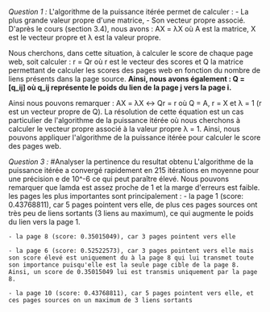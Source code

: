 *Question 1 :*
L'algorithme de la puissance itérée permet de calculer : 
    - La plus grande valeur  propre d'une matrice,
    - Son vecteur propre associé.
D'après le cours (section 3.4), nous avons :
    AX = λX
où A est la matrice, X est le vecteur propre et λ est la valeur propre.

Nous cherchons, dans cette situation, à calculer le score de chaque page web, soit calculer : 
    r = Qr 
où r est le vecteur des scores et Q la matrice permettant de calculer les scores des pages web en fonction du nombre de liens présents dans la page source. 
**Ainsi, nous avons également : 
    Q = [q_ij] 
où q_ij représente le poids du lien de la page j vers la page i.**

Ainsi nous pouvons remarquer : 
    AX = λX ↔ Qr = r 
où Q = A, r = X et λ = 1 (r est un vecteur propre de Q).
La résolution de cette équation est un cas particulier de l'algorithme de la puissance itérée où nous cherchons à calculer le vecteur propre associé à la valeur propre λ = 1.
Ainsi, nous pouvons appliquer l'algorithme de la puissance itérée pour calculer le score des pages web.

*Question 3 :*
#Analyser la pertinence du resultat obtenu
L'algorithme de la puissance itérée a convergé rapidement en 215 itérations en moyenne pour une précision e de 10^-6 ce qui peut paraître élevé. Nous pouvons remarquer que lamda est assez proche de 1 et la marge d'erreurs est faible.
les pages les plus importantes sont principalement : 
    - la page 1 (score: 0.43768811), car 5 pages pointent vers elle, de plus ces pages sources ont très peu de liens sortants (3 liens au maximum), ce qui augmente le poids du lien vers la page 1.

    - la page 8 (score: 0.35015049), car 3 pages pointent vers elle

    - la page 6 (score: 0.52522573), car 3 pages pointent vers elle mais son score élevé est uniquement du à la page 8 qui lui transmet toute son importance puisqu'elle est la seule page cible de la page 8. Ainsi, un score de 0.35015049 lui est transmis uniquement par la page 8.
    
    - la page 10 (score: 0.43768811), car 5 pages pointent vers elle, et ces pages sources on un maximum de 3 liens sortants
